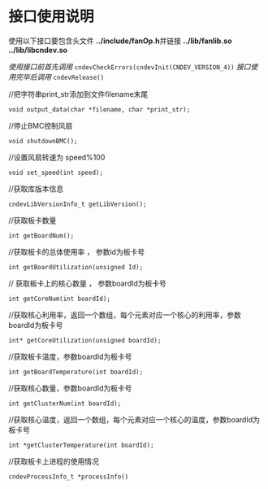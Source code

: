 # 接口使用说明


使用以下接口要包含头文件 **../include/fanOp.h**并链接 **../lib/fanlib.so** **../lib/libcndev.so** 


*使用接口前首先调用* ```cndevCheckErrors(cndevInit(CNDEV_VERSION_4))```
*接口使用完毕后调用* ```cndevRelease()```

//把字符串print_str添加到文件filename末尾

```void output_data(char *filename, char *print_str);```

//停止BMC控制风扇

```void shutdownBMC();```

//设置风扇转速为 speed%100

```void set_speed(int speed);```

//获取库版本信息

```cndevLibVersionInfo_t getLibVersion();```

//获取板卡数量

```int getBoardNum();```

//获取板卡的总体使用率 ， 参数id为板卡号

```int getBoardUtilization(unsigned Id);```

// 获取板卡上的核心数量 ， 参数boardId为板卡号

```int getCoreNum(int boardId);```

//获取核心利用率，返回一个数组，每个元素对应一个核心的利用率，参数boardId为板卡号

```int* getCoreUtilization(unsigned boardId);```

//获取板卡温度，参数boardId为板卡号

```int getBoardTemperature(int boardId);```

//获取核心数量，参数boardId为板卡号

```int getClusterNum(int boardId);```

//获取核心温度，返回一个数组，每个元素对应一个核心的温度，参数boardId为板卡号

```int *getClusterTemperature(int boardId);```

//获取板卡上进程的使用情况

```cndevProcessInfo_t *processInfo()```
